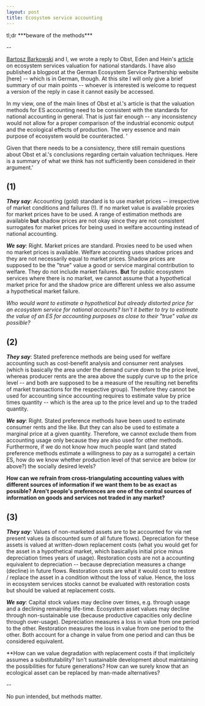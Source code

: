```yaml
---
layout: post
title: Ecosystem service accounting
---
```

<div class="message">
  tl;dr ***beware of the methods***
</div>

--

[Bartosz Barkowski](https://skeptischeoekonomie.wordpress.com/) and I, we wrote a reply to Obst, Eden and Hein's [article](https://link.springer.com/article/10.1007%2Fs10640-017-0146-3) on ecosystem services valuation for national standards. I have also published a blogpost at the German Ecosystem Service Partnership website [here] -- which is in German, though. At this site I will only give a brief summary of our main points -- whoever is interested is welcome to request a version of the reply in case it cannot easily be accessed.

In my view, one of the main lines of Obst et al.'s article is that the valuation methods for ES accounting need to be consistent with the standards for national accounting in general. That is just fair enough -- any inconsistency would not allow for a proper comparison of the industrial economic output and the ecological effects of production. The very essence and main purpose of ecosystem would be counteracted. '

Given that there needs to be a consistency, there still remain questions about Obst et al.'s conclusions regarding certain valuation techniques. Here is a summary of what we think has not sufficiently been considered in their argument.'

## (1)

***They say***: Accounting (gold) standard is to use market prices -- irrespective of market conditions and failures (!). If no market value is available proxies for market prices have to be used. A range of estimation methods are available **but** shadow prices are not okay since they are not consistent surrogates for market prices for being used in welfare accounting instead of national accounting.

***We say***: Right. Market prices are standard. Proxies need to be used when no market prices is available. Welfare accounting uses shadow prices and they are not necessarily equal to market prices. Shadow prices are supposed to be the "true" value a good or service marginal contribution to welfare. They do not include market failures. **But** for public ecosystem services where there is no market, we cannot assume that a hypothetical market price for and the shadow price are different unless we also assume a hypothetical market failure.

*Who would want to estimate a hypothetical but already distorted price for an ecosystem service for national accounts? Isn't it better to try to estimate the value of an ES for accounting purposes as close to their "true" value as possible?*

## (2)

***They say***: Stated preference methods are being used for welfare accounting such as cost-benefit analysis and consumer rent analyses (which is basically the area under the demand curve down to the price level, whereas producer rents are the area above the supply curve up to the price level -- and both are supposed to be a measure of the resulting net benefits of market transactions for the respective group). Therefore they cannot be used for accounting since accounting requires to estimate value by price times quantity -- which is the area up to the price level and up to the traded quantity.

***We say***: Right. Stated preference methods have been used to estimate consumer rents and the like. But they can also be used to estimate a marginal price at a given quantity. Therefore, we cannot exclude them from accounting usage only because they are also used for other methods. Furthermore, if we do not know how much people want (and stated preference methods estimate a willingness to pay as a surrogate) a certain ES, how do we know whether production level of that service are below (or above?) the socially desired levels?

**How can we refrain from cross-triangulating accounting values with different sources of information if we want them to be as exact as possible? Aren't people's preferences are one of the central sources of information on goods and services not traded in any market?**

## (3)

***They say***: Values of non-marketed assets are to be accounted for via net present values (a discounted sum of all future flows). Depreciation for these assets is valued at written-down replacement costs (what you would get for the asset in a hypothetical market, which basicallyis initial price minus depreciation times years of usage). Restoration costs are not a accounting equivalent to depreciation -- because depreciation measures a change (decline) in future flows. Restoration costs are what it would cost to restore / replace the asset in a condition without the loss of value. Hence, the loss in ecosystem services stocks cannot be evaluated with restoration costs but should be valued at replacement costs.

***We say***: Capital stock values may decline over times, e.g. through usage and a declining remaining life-time. Ecosystem asset values may decline through non-sustainable use (because productive capacities only decline through over-usage). Depreciation measures a loss in value from one period to the other. Restoration measures the loss in value from one period to the other. Both account for a change in value from one period and can thus be considered equivalent.

**How can we value degradation with replacement costs if that implicitely assumes a substitutability? Isn't sustainable development about maintaining the possibilities for future generations? How can we surely know that an ecological asset can be replaced by man-made alternatives?

--

No pun intended, but methods matter.

